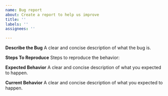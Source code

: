 ```yaml
---
name: Bug report
about: Create a report to help us improve
title: ''
labels: ''
assignees: ''

---
```


**Describe the Bug**
A clear and concise description of what the bug is.

**Steps To Reproduce**
Steps to reproduce the behavior:

**Expected Behavior**
A clear and concise description of what you expected to happen.

**Current Behavior**
A clear and concise description of what you expected to happen.

